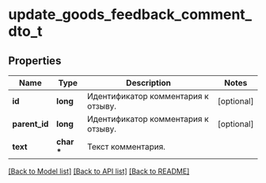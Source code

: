 # update_goods_feedback_comment_dto_t

## Properties
Name | Type | Description | Notes
------------ | ------------- | ------------- | -------------
**id** | **long** | Идентификатор комментария к отзыву.  | [optional] 
**parent_id** | **long** | Идентификатор комментария к отзыву.  | [optional] 
**text** | **char \*** | Текст комментария. | 

[[Back to Model list]](../README.md#documentation-for-models) [[Back to API list]](../README.md#documentation-for-api-endpoints) [[Back to README]](../README.md)


